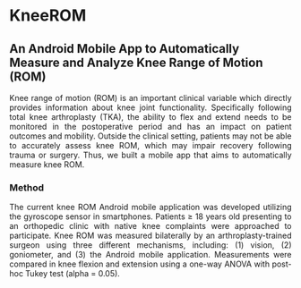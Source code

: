 # KneeROM
## An Android Mobile App to Automatically Measure and Analyze Knee Range of Motion (ROM)
<p align="justify">Knee range of motion (ROM) is an important clinical variable which directly provides information about knee joint functionality. Specifically following total knee arthroplasty (TKA), the ability to flex and extend needs to be monitored in the postoperative period and has an impact on patient outcomes and mobility. Outside the clinical setting, patients may not be able to accurately assess knee ROM, which may impair recovery following trauma or surgery. Thus, we built a mobile app that aims to automatically measure knee ROM. </p>

### Method
<p align="justify">The current knee ROM Android mobile application was developed utilizing the gyroscope sensor in smartphones. Patients ≥ 18 years old presenting to an orthopedic clinic with native knee complaints were approached to participate. Knee ROM was measured bilaterally by an arthroplasty-trained surgeon using three different mechanisms, including: (1) vision, (2) goniometer, and (3) the Android mobile application. Measurements were compared in knee flexion and extension using a one-way ANOVA with post-hoc Tukey test (alpha = 0.05).</p>
